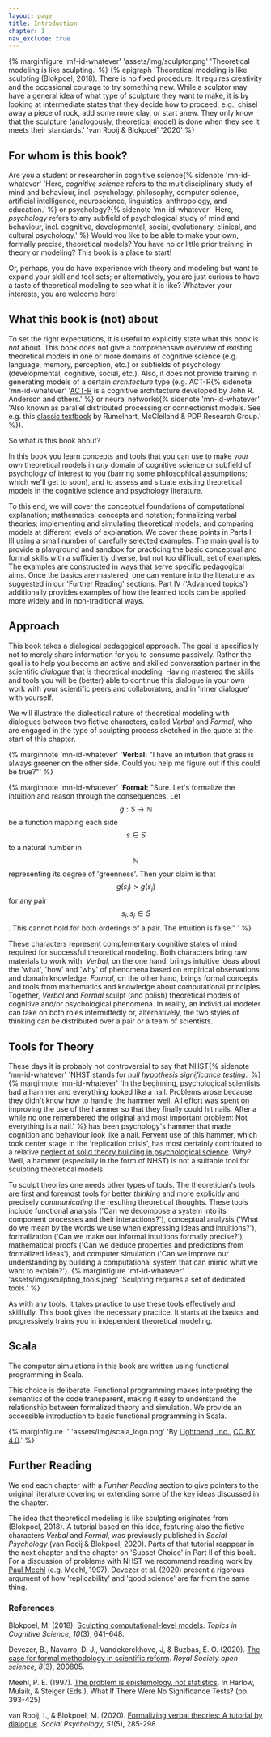 ```yaml
---
layout: page
title: Introduction
chapter: 1
nav_exclude: true
---
```


{% marginfigure 'mf-id-whatever' 'assets/img/sculptor.png' 'Theoretical modeling is like sculpting.' %}
{% epigraph 'Theoretical modeling is like sculpting (Blokpoel, 2018). There is no fixed procedure. It requires creativity and the occasional courage to try something new. While a sculptor may have a general idea of what type of sculpture they want to make, it is by looking at intermediate states that they decide how to proceed; e.g., chisel away a piece of rock, add some more clay, or start anew. They only know that the sculpture (analogously, theoretical model) is done when they see it meets their standards.' 'van Rooij & Blokpoel' '2020' %}


## For whom is this book?

Are you a student or researcher in cognitive science{% sidenote 'mn-id-whatever' 'Here, *cognitive science* refers to the multidisciplinary study of mind and behaviour, incl. psychology, philosophy, computer science, artificial intelligence, neuroscience, linguistics, anthropology, and education.' %} or psychology?{% sidenote 'mn-id-whatever' 'Here, *psychology* refers to any subfield of psychological study of mind and behaviour, incl. cognitive, developmental, social, evolutionary, clinical, and cultural psychology.' %} Would you like to be able to make your own, formally precise, theoretical models? You have no or little prior training in theory or modeling? This book is a place to start!

Or, perhaps, you do have experience with theory and modeling but want to expand your skill and tool sets; or alternatively, you are just curious to have a taste of theoretical modeling to see what it is like? Whatever your interests, you are welcome here!

## What this book is (not) about

To set the right expectations, it is useful to explicitly state what this book is *not* about. This book does not give a comprehensive overview of existing theoretical models in one or more domains of cognitive science (e.g. language, memory, perception, etc.) or subfields of psychology (developmental, cognitive, social, etc.). Also, it does not provide training in generating models of a certain *architecture* type (e.g. ACT-R{% sidenote 'mn-id-whatever' '[ACT-R](http://act-r.psy.cmu.edu/about/) is a cognitive architecture developed by John R. Anderson and others.' %}  or neural networks{% sidenote 'mn-id-whatever' 'Also known as parallel distributed processing or connectionist models. See e.g. this [classic textbook](https://mitpress.mit.edu/books/parallel-distributed-processing-volume-1) by Rumelhart, McClelland & PDP Research Group.' %}).

So what *is* this book about?

In this book you learn concepts and tools that you can use to make *your own* theoretical models in *any* domain of cognitive science or subfield of psychology of interest to you (barring some philosophical assumptions; which we'll get to soon), and to assess and situate existing theoretical models in the cognitive science and psychology literature.

To this end, we will cover the conceptual foundations of computational explanation; mathematical concepts and notation; formalizing verbal theories; implementing and simulating theoretical models; and comparing models at different levels of explanation. We cover these points in Parts I - III using a small number of carefully selected examples. The main goal is to provide a playground and sandbox for practicing the basic conceptual and formal skills with a sufficiently diverse, but not too difficult, set of examples. The examples are constructed in ways that serve specific pedagogical aims. Once the basics are mastered, one can venture into the literature as suggested in our 'Further Reading' sections. Part IV ('Advanced topics') additionally provides examples of how the learned tools can be applied more widely and in non-traditional ways.  

## Approach

This book takes a dialogical pedagogical approach. The goal is specifically not to merely share information for you to consume passively. Rather the goal is to help you become an active and skilled conversation partner in the scientific *dialogue* that *is* theoretical modeling. Having mastered the skills and tools you will be (better) able to continue this dialogue in your own work with your scientific peers and collaborators, and in 'inner dialogue' with yourself.

We will illustrate the dialectical nature of theoretical modeling with dialogues between two fictive characters, called *Verbal* and *Formal*, who are engaged in the type of sculpting process sketched in the quote at the start of this chapter.

{% marginnote 'mn-id-whatever' '**Verbal:** "I have an intuition that grass is always greener on the other side. Could you help me figure out if this could be true?"' %}

{% marginnote 'mn-id-whatever' '**Formal:** "Sure. Let&#39;s formalize the intuition and reason through the consequences. Let $$g : S \rightarrow \mathbb{N}$$ be a function mapping each side $$s \in S$$ to a natural number in $$\mathbb{N}$$ representing its degree of &#39;greenness&#39;. Then your claim is that $$g(s_i) > g(s_j)$$ for any pair $$s_i, s_j \in S$$. This cannot hold for both orderings of a pair. The intuition is false." ' %}

These characters represent complementary cognitive states of mind required for successful theoretical modeling. Both characters bring raw materials to work with. *Verbal*, on the one hand, brings intuitive ideas about the 'what', 'how' and 'why' of phenomena based on empirical observations and domain knowledge. *Formal*, on the other hand, brings formal concepts and tools from mathematics and knowledge about computational principles. Together, *Verbal* and *Formal* sculpt (and polish) theoretical models of cognitive and/or psychological phenomena. In reality, an individual modeler can take on both roles intermittedly or, alternatively, the two styles of thinking can be distributed over a pair or a team of scientists.

## Tools for Theory

These days it is probably not controversial to say that NHST{% sidenote 'mn-id-whatever' 'NHST stands for *null hypothesis significance testing*.' %} {% marginnote 'mn-id-whatever' 'In the beginning, psychological scientists had a hammer and everything looked like a nail. Problems arose because they didn&#39;t know how to handle the hammer well. All effort was spent on improving the use of the hammer so that they finally could hit nails. After a while no one remembered the original and most important problem: Not everything is a nail.' %} has been psychology's hammer that made cognition and behaviour look like a nail. Fervent use of this hammer, which took center stage in the 'replication crisis', has most certainly contributed to a relative [neglect of solid theory building in psychological science](https://featuredcontent.psychonomic.org/psychological-science-needs-theory-development-before-preregistration/). Why? Well, a hammer (especially in the form of NHST) is not a suitable tool for sculpting theoretical models.

To sculpt theories one needs other types of tools. The theoretician's tools are first and foremost tools for  better *thinking* and more explicitly and precisely *communicating* the resulting theoretical thoughts. These tools include functional analysis ('Can we decompose a system into its component processes and their interactions?'), conceptual analysis ('What do we mean by the words we use when expressing ideas and intuitions?'), formalization ('Can we make our informal intuitions formally precise?'), mathematical proofs ('Can we deduce properties and predictions from formalized ideas'), and computer simulation ('Can we improve our understanding by building a computational system that can mimic what we want to explain?').
{% marginfigure 'mf-id-whatever' 'assets/img/sculpting_tools.jpeg' 'Sculpting requires a set of dedicated tools.' %}

As with any tools, it takes practice to use these tools effectively and skillfully. This book gives the necessary practice. It starts at the basics and progressively trains you in independent theoretical modeling.   

## Scala


The computer simulations in this book are written using functional programming in Scala.


This choice is deliberate. Functional programming makes interpreting the
semantics of the code transparent, making it easy to understand the relationship
between formalized theory and simulation. We provide an accessible
introduction to basic functional programming in Scala.

{% marginfigure '' 'assets/img/scala_logo.png' 'By [Lightbend, Inc.](https://www.lightbend.com/assets/images/brand/scala/scala-logos/svg/scala-full-color.svg), [CC BY 4.0](https://commons.wikimedia.org/w/index.php?curid=94026409).' %}

## Further Reading

We end each chapter with a *Further Reading* section to give pointers to the original literature covering or extending some of the key ideas discussed in the chapter.

The idea that theoretical modeling is like sculpting originates from (Blokpoel, 2018). A tutorial based on this idea, featuring also the fictive characters *Verbal* and *Formal*, was previously published in *Social Psychology* (van Rooij & Blokpoel, 2020). Parts of that tutorial reappear in the next chapter and the chapter on 'Subset Choice' in Part II of this book. For a discussion of problems with NHST we recommend reading work by [Paul Meehl](http://meehl.umn.edu/all-publications) (e.g. Meehl, 1997). Devezer et al. (2020) present a rigorous argument of how 'replicability' and 'good science' are far from the same thing.

### References

Blokpoel, M. (2018). [Sculpting computational-level models](https://onlinelibrary.wiley.com/doi/full/10.1111/tops.12282). *Topics in Cognitive Science, 10*(3), 641–648.

Devezer, B., Navarro, D. J., Vandekerckhove, J, & Buzbas, E. O. (2020). [The case for formal methodology in scientific reform](https://doi.org/10.1098/rsos.200805). *Royal Society open science, 8*(3), 200805.

Meehl, P. E. (1997). [The problem is epistemology, not statistics](https://meehl.umn.edu/sites/meehl.umn.edu/files/files/169problemisepistemology.pdf). In Harlow, Mulaik, & Steiger (Eds.), What If There Were No Significance Tests? (pp. 393-425)

van Rooij, I., & Blokpoel, M. (2020). [Formalizing verbal theories: A tutorial by dialogue](https://psycnet.apa.org/doiLanding?doi=10.1027%2F1864-9335%2Fa000428). *Social Psychology, 51*(5), 285-298
